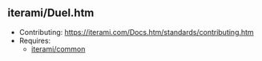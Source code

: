 iterami/Duel.htm
----------------

* Contributing: https://iterami.com/Docs.htm/standards/contributing.htm
* Requires:
  * [iterami/common](https://github.com/iterami/common)
